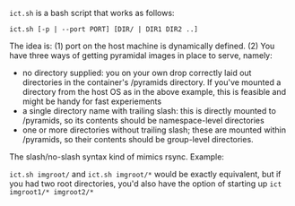 
`ict.sh` is a bash script that works as follows:

`ict.sh [-p | --port PORT] [DIR/ | DIR1 DIR2 ..]`

The idea is: (1) port on the host machine is dynamically defined.  (2) You have three ways of getting pyramidal images in place to serve, namely:

- no directory supplied: you on your own drop correctly laid out directories in the container's /pyramids directory.  If you've mounted a directory from the host OS as in the above example, this is feasible and might be handy for fast experiements
- a single directory name with trailing slash: this is directly mounted to /pyramids, so its contents should be namespace-level directories
- one or more directories without trailing slash; these are mounted within /pyramids, so their contents should be group-level directories.

The slash/no-slash syntax kind of mimics rsync.  Example:

`ict.sh imgroot/` and `ict.sh imgroot/*` would be exactly equivalent, but if you had two root directories, you'd also have the option of starting up `ict imgroot1/* imgroot2/*`
